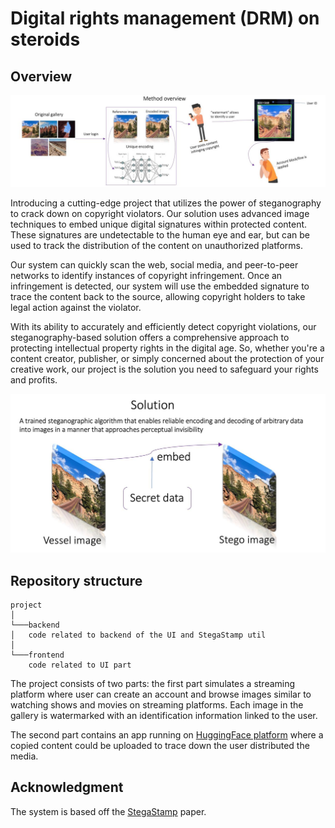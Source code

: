 # Digital rights management (DRM) on steroids

## Overview

![Overview](info1.jpg)

Introducing a cutting-edge project that utilizes the power of steganography to crack down on copyright violators. Our solution uses advanced image techniques to embed unique digital signatures within protected content. These signatures are undetectable to the human eye and ear, but can be used to track the distribution of the content on unauthorized platforms.

Our system can quickly scan the web, social media, and peer-to-peer networks to identify instances of copyright infringement. Once an infringement is detected, our system will use the embedded signature to trace the content back to the source, allowing copyright holders to take legal action against the violator.

With its ability to accurately and efficiently detect copyright violations, our steganography-based solution offers a comprehensive approach to protecting intellectual property rights in the digital age. So, whether you're a content creator, publisher, or simply concerned about the protection of your creative work, our project is the solution you need to safeguard your rights and profits.


![Solution](info2.jpg)

## Repository structure

```
project
│
└───backend
│   code related to backend of the UI and StegaStamp util
│   
└───frontend
    code related to UI part
```

The project consists of two parts: the first part simulates a streaming platform
where user can create an account and browse images similar to watching
shows and movies on streaming platforms. Each image in the gallery is watermarked with
an identification information linked to the user.

The second part contains an app running on [HuggingFace platform](https://huggingface.co/spaces/edosedgar/stegastamp_extract)
where a copied content could be uploaded to trace down the user distributed the media.

## Acknowledgment

The system is based off the [StegaStamp](https://github.com/tancik/StegaStamp) paper.

